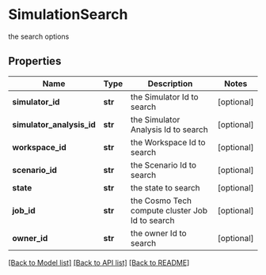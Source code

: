 # SimulationSearch

the search options

## Properties
Name | Type | Description | Notes
------------ | ------------- | ------------- | -------------
**simulator_id** | **str** | the Simulator Id to search | [optional] 
**simulator_analysis_id** | **str** | the Simulator Analysis Id to search | [optional] 
**workspace_id** | **str** | the Workspace Id to search | [optional] 
**scenario_id** | **str** | the Scenario Id to search | [optional] 
**state** | **str** | the state to search | [optional] 
**job_id** | **str** | the Cosmo Tech compute cluster Job Id to search | [optional] 
**owner_id** | **str** | the owner Id to search | [optional] 

[[Back to Model list]](../README.md#documentation-for-models) [[Back to API list]](../README.md#documentation-for-api-endpoints) [[Back to README]](../README.md)


